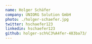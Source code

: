 ```yaml
---
name: Holger Schäfer
company: UNIORG Solution GmbH
photo: ./holger-schaefer.jpg
twitter: hschaefer123
linkedin: hschaefer123
github: holger-sch%C3%A4fer-483ba73/
---
```

